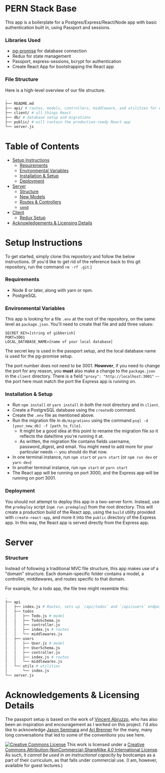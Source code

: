 # PERN Stack Base

This app is a boilerplate for a Postgres/Express/React/Node app with basic authentication built in, using Passport and sessions.

### Libraries Used

- [pg-promise](https://github.com/vitaly-t/pg-promise) for database connection
- Redux for state management
- Passport, express-sessions, bcrypt for authentication
- Create React App for bootstrapping the React app

### File Structure

Here is a high-level overview of our file structure.

```bash
.
├── README.md
├── api/ # routes, models, controllers, middleware, and utilities for express 
├── client/ # all things React
├── db/ # database setup and migrations
├── public/ # will contain the production-ready React app
└── server.js 
```

# Table of Contents

- [Setup Instructions](#setup-instructions)
    - [Requirements](#requrements)
    - [Environmental Variables](#environmental-variables)
    - [Installation & Setup](#installation-setup)
    - [Deployment](#deployment)
- [Server](#server)
    - [Structure](#structure)
    - [New Models](#new-models)
    - [Routes & Controllers](#routes-controllers)
    - [`send`](#send)
- [Client](#client)
    - [Redux Setup](#redux-setup)
- [Acknowledgements & Licensing Details](#acknowledgements-licensing-details)

# Setup Instructions

To get started, simply clone this repository and follow the below instructions. (If you'd like to get rid of the reference back to this git repository, run the command `rm -rf .git`.)

### Requirements

- Node 8 or later, along with yarn or npm.
- PostgreSQL

### Environmental Variables

This app is looking for a file `.env` at the root of the repository, on the same level as `package.json`. You'll need to create that file and add three values:

```
SECRET_KEY=[string of gibberish]
PORT=3001
LOCAL_DATABASE_NAME=[name of your local database]
```

The secret key is used in the passport setup, and the local database name is used for the pg-promise setup.

The port number does not need to be 3001. **However**, if you need to change the port for any reason, you **must** also make a change to the `package.json` in the `client` directory. There is a field `"proxy": "http://localhost:3001"` -- the port here must match the port the Express app is running on. 

### Installation & Setup

- Run `npm install` or `yarn install` in both the root directory and in `client`.
- Create a PostgreSQL database using the `createdb` command.
- Create the `.env` file as mentioned above.
- Run the migration file in `db/migrations` using the command `psql -d [your_new_db] -f [path_to_file]`. 
    - It might be a good idea at this point to rename the migration file so it reflects the date/time you're running it at.
    - As written, the migration file contains fields username, password_digest, and email. You might need to add more for your particular needs -- you should do that now.
- In one terminal instance, run `npm start` or `yarn start` (or `npm run dev` or `yarn dev`)
- In another terminal instance, run `npm start` or `yarn start`
- The React app will be running on port 3000, and the Express app will be running on port 3001.

### Deployment

You should not attempt to deploy this app in a two-server form. Instead, use the `predeploy` script (`npm run predeploy`) from the root directory. This will create a production build of the React app, using the `build` utility provided with `create-react-app`, and more it into the `public` directory of the Express app. In this way, the React app is served directly from the Express app.

# Server

### Structure

Instead of following a traditional MVC file structure, this app makes use of a "domain" structure. Each domain-specific folder contains a model, a controller, middlewares, and routes specific to that domain.

For example, for a todo app, the file tree might resemble this:

```bash
.
├── api
│   ├── index.js # Routes, sets up `/api/todos` and `/api/users` endpoints
│   ├── todos
│   │   ├── Todo.js # model
│   │   ├── TodoSchema.js 
│   │   ├── controller.js
│   │   ├── index.js # routes
│   │   └── middlewares.js
│   ├── users
│   │   ├── User.js # model
│   │   ├── UserSchema.js 
│   │   ├── controller.js
│   │   ├── index.js # routes
│   │   └── middlewares.js
│   └── utils # utilities
│       └── index.js 
└── server.js 
```



# Acknowledgements & Licensing Details

The passport setup is based on the work of [Vincent Abruzzo](https://github.com/thoughtbyte), who has also been an inspiration and encouragement as I worked on this project. I'd also like to acknowledge [Jason Seminara](https://github.com/jasonseminara) and [Ari Brenner](https://github.com/aribrenner) for the many, many long conversations that led to some of the conventions you see here.

<a rel="license" href="http://creativecommons.org/licenses/by-nc-sa/4.0/"><img alt="Creative Commons License" style="border-width:0" src="https://i.creativecommons.org/l/by-nc-sa/4.0/80x15.png" /></a> This work is licensed under a <a rel="license" href="http://creativecommons.org/licenses/by-nc-sa/4.0/">Creative Commons Attribution-NonCommercial-ShareAlike 4.0 International License</a>. As such, it _cannot be used in an instructional capacity_ by bootcamps as a part of their curriculum, as that falls under commercial use. (I am, however, available for guest lectures.)
